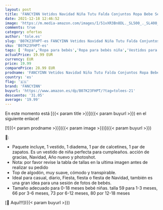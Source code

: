 ```yaml
---
layout: post
title: 'FANCYINN Vetidos Navidad Niña Tutu Falda Conjuntos Ropa Bebe Set Leggins'
date: 2021-12-18 12:46:52
image: 'https://m.media-amazon.com/images/I/51vXR3Bn8DL._SL500_._SL400_.jpg'
comments: true
category: ofertas
author: 'tole.es'
slug: 'B07K23FHPT-es FANCYINN Vetidos Navidad Niña Tutu Falda Conjuntos Ropa...'
sku: 'B07K23FHPT-es'
tags: [ 'Ropa','Ropa para bebés','Ropa para bebés niña','Vestidos para bebés niña','fancyinn','navidad', ]
actualPrice: 19.99 EUR
currency: EUR
price: 19.99
comparePrice: 28.99 EUR
prodname: 'FANCYINN Vetidos Navidad Niña Tutu Falda Conjuntos Ropa Bebe Set Leggins'
country: 'es'
flag: '🇪🇸'
brand: 'FANCYINN'
buyurl: 'https://www.amazon.es/dp/B07K23FHPT/?tag=tolees-21'
descuento: '31.05'
average: '19.99'
---
```


En este momento está [{{< param title >}}]({{< param buyurl >}}) en el siguiente enlace!

[![{{< param prodname >}}]({{< param image >}})]({{< param buyurl >}})

🔎:

- Paquete incluye, 1 vestido, 1 diadema, 1 par de calcetines, 1 par de zapatos. Es un vestido de niña perfecta para cumpleaños. acción de gracias, Navidad, Año nuevo y photoshot.
- Nota: por favor revise la tabla de tallas en la ultima imagen antes de realizar su pedido
- Top de algodón, muy suave, cómodo y transpirable.
- Ideal para casual, diario, Fiesta, fiesta o fiesta de Navidad, también es una gran idea para una sesión de fotos de bebés.
- Tamaño adecuado para 0-18 meses bebé niñas. talla 59 para 1-3 meses, 66 por 3-6 meses, 73 por 6-12 meses, 80 por 12-18 meses

[🛒 Aquí!!!]({{< param buyurl >}})
